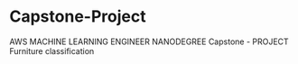 # Capstone-Project
AWS MACHINE LEARNING ENGINEER NANODEGREE Capstone - PROJECT
Furniture classification
